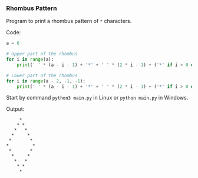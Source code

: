### Rhombus Pattern

Program to print a rhombus pattern of `*` characters.

Code:
```python
a = 6

# Upper part of the rhombus
for i in range(a):
    print(' ' * (a - i - 1) + '*' + ' ' * (2 * i - 1) + ('*' if i > 0 else ''))

# Lower part of the rhombus
for i in range(a - 2, -1, -1):
    print(' ' * (a - i - 1) + '*' + ' ' * (2 * i - 1) + ('*' if i > 0 else ''))
```

Start by command `python3 main.py` in Linux or `python main.py` in Windows.

Output:
```
     *
    * *
   *   *
  *     *
 *       *
*         *
 *       *
  *     *
   *   *
    * *
     *
```